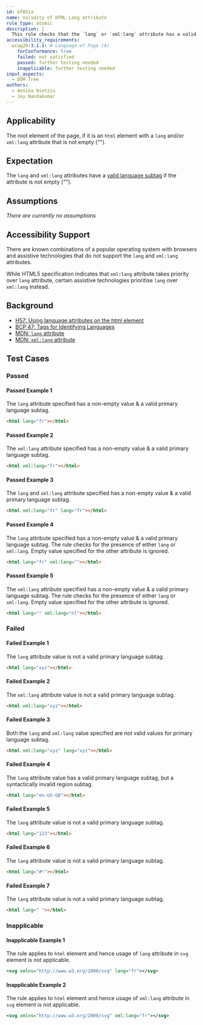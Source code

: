 ```yaml
---
id: bf051a
name: Validity of HTML Lang attribute
rule_type: atomic
description: |
  This rule checks that the `lang` or `xml:lang` attribute has a valid language subtag.
accessibility_requirements:
  wcag20:3.1.1: # Language of Page (A)
    forConformance: true
    failed: not satisfied
    passed: further testing needed
    inapplicable: further testing needed
input_aspects:
  - DOM Tree
authors:
  - Annika Nietzio
  - Jey Nandakumar
---
```


## Applicability

The root element of the page, if it is an `html` element with a `lang` and/or `xml:lang` attribute that is not empty ("").

## Expectation

The `lang` and `xml:lang` attributes have a [valid language subtag](#valid-language-subtag) if the attribute is not empty ("").

## Assumptions

_There are currently no assumptions_

## Accessibility Support

There are known combinations of a popular operating system with browsers and assistive technologies that do not support the `lang` and `xml:lang` attributes.

While HTML5 specification indicates that `xml:lang` attribute takes priority over `lang` attribute, certain assistive technologies prioritise `lang` over `xml:lang` instead.

## Background

- [H57: Using language attributes on the html element](https://www.w3.org/WAI/WCAG21/Techniques/html/H57)
- [BCP 47: Tags for Identifying Languages](https://www.ietf.org/rfc/bcp/bcp47.txt)
- [MDN: `lang` attribute](https://developer.mozilla.org/en-US/docs/Web/HTML/Global_attributes/lang)
- [MDN: `xml:lang` attribute](https://developer.mozilla.org/en-US/docs/Web/SVG/Attribute/xml:lang)

## Test Cases

### Passed

#### Passed Example 1

The `lang` attribute specified has a non-empty value & a valid primary language subtag.

```html
<html lang="fr"></html>
```

#### Passed Example 2

The `xml:lang` attribute specified has a non-empty value & a valid primary language subtag.

```html
<html xml:lang="fr"></html>
```

#### Passed Example 3

The `lang` and `xml:lang` attribute specified has a non-empty value & a valid primary language subtag.

```html
<html xml:lang="fr" lang="fr"></html>
```

#### Passed Example 4

The `lang` attribute specified has a non-empty value & a valid primary language subtag. The rule checks for the presence of either `lang` or `xml:lang`. Empty value specified for the other attribute is ignored.

```html
<html lang="fr" xml:lang=""></html>
```

#### Passed Example 5

The `xml:lang` attribute specified has a non-empty value & a valid primary language subtag. The rule checks for the presence of either `lang` or `xml:lang`. Empty value specified for the other attribute is ignored.

```html
<html lang="" xml:lang="nl"></html>
```

### Failed

#### Failed Example 1

The `lang` attribute value is not a valid primary language subtag.

```html
<html lang="xyz"></html>
```

#### Failed Example 2

The `xml:lang` attribute value is not a valid primary language subtag.

```html
<html xml:lang="xyz"></html>
```

#### Failed Example 3

Both the `lang` and `xml:lang` value specified are not valid values for primary language subtag.

```html
<html xml:lang="xyz" lang="xyz"></html>
```

#### Failed Example 4

The `lang` attribute value has a valid primary language subtag, but a syntactically invalid region subtag.

```html
<html lang="en-US-GB"></html>
```

#### Failed Example 5

The `lang` attribute value is not a valid primary language subtag.

```html
<html lang="123"></html>
```

#### Failed Example 6

The `lang` attribute value is not a valid primary language subtag.

```html
<html lang="#!"></html>
```

#### Failed Example 7

The `lang` attribute value is not a valid primary language subtag.

```html
<html lang=" "></html>
```

### Inapplicable

#### Inapplicable Example 1

The rule applies to `html` element and hence usage of `lang` attribute in `svg` element is not applicable.

```svg
<svg xmlns="http://www.w3.org/2000/svg" lang="fr"></svg>
```

#### Inapplicable Example 2

The rule applies to `html` element and hence usage of `xml:lang` attribute in `svg` element is not applicable.

```svg
<svg xmlns="http://www.w3.org/2000/svg" xml:lang="fr"></svg>
```